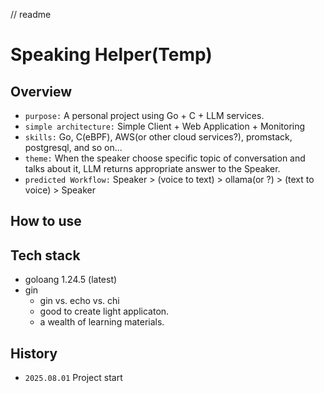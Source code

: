 // readme
# Speaking Helper(Temp)
## Overview
- `purpose:` A personal project using Go + C + LLM services.
- `simple architecture:` Simple Client + Web Application + Monitoring 
- `skills:` Go, C(eBPF), AWS(or other cloud services?), promstack, postgresql, and so on...
- `theme:` When the speaker choose specific topic of conversation and talks about it, LLM returns appropriate answer to the Speaker. 
- `predicted Workflow:` Speaker > (voice to text) > ollama(or ?) > (text to voice) > Speaker 

## How to use


## Tech stack 
- goloang 1.24.5 (latest)
- gin
    - gin vs. echo vs. chi 
    - good to create light applicaton.
    - a wealth of learning materials.

## History
- `2025.08.01` Project start

